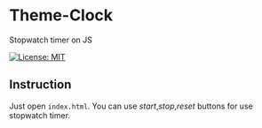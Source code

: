 # Theme-Clock
Stopwatch timer on JS

[![License: MIT](https://img.shields.io/badge/License-MIT-yellow.svg)](https://opensource.org/licenses/MIT)

## Instruction
Just open `index.html`.
You can use *start*,*stop*,*reset* buttons for use stopwatch timer.


